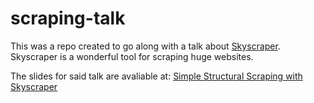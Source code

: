 # scraping-talk

This was a repo created to go along with a talk about [Skyscraper](https://github.com/nathell/skyscraper).  Skyscraper is a wonderful tool for scraping huge websites.

The slides for said talk are avaliable at: [Simple Structural Scraping with Skyscraper](slides.com/escherize/simple-structural-scraping-with-skyscraper)
